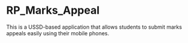 # RP_Marks_Appeal
This is a USSD-based application that allows students to submit marks appeals easily using their mobile phones.
